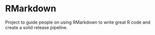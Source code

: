 # RMarkdown
Project to guide people on using RMarkdown to write great R code and create a solid release pipeline.
